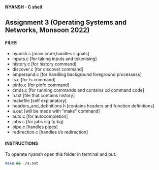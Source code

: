 
#### NYANSH - C shell 
## Assignment 3 (Operating Systems and Networks, Monsoon 2022)

#### FILES
- nyansh.c [main code,handles signals]
- inputs.c [for taking inputs and tokenising]
- history.c [for history command]
- discover.c [for discover command]
- ampersand.c [for handling background foreground processess]
- ls.c [for ls command]
- pinfo.c [for pinfo command]
- cmds.c [for running commands and contains cd command code]
- h.txt [file that contains history]
- makefile [self explanatory]
- headers_and_definitions.h [contains headers and function definitions]
- a.out [will be made with "make" command]
- auto.c [for autocompletion]
- jobs.c [for jobs sig fg bg]
- pipe.c [handles pipes]
- redirection.c [handles i/o redirection]

#### INSTRUCTIONS
To operate nyansh open this folder in terminal and put:
```bash 
make && ./a.out
```




